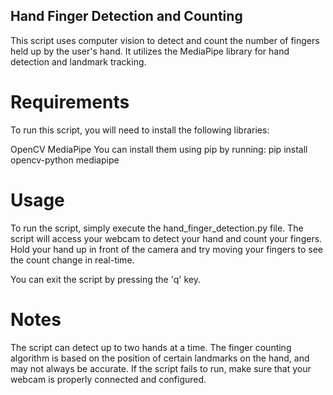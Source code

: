 ## Hand Finger Detection and Counting
This script uses computer vision to detect and count the number of fingers held up by the user's hand. It utilizes the MediaPipe library for hand detection and landmark tracking.

# Requirements
To run this script, you will need to install the following libraries:

OpenCV
MediaPipe
You can install them using pip by running:
pip install opencv-python mediapipe

# Usage
To run the script, simply execute the hand_finger_detection.py file. The script will access your webcam to detect your hand and count your fingers. Hold your hand up in front of the camera and try moving your fingers to see the count change in real-time.

You can exit the script by pressing the 'q' key.

# Notes
The script can detect up to two hands at a time.
The finger counting algorithm is based on the position of certain landmarks on the hand, and may not always be accurate.
If the script fails to run, make sure that your webcam is properly connected and configured.

